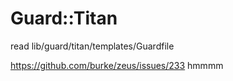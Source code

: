 # Guard::Titan

read lib/guard/titan/templates/Guardfile

https://github.com/burke/zeus/issues/233 hmmmm

